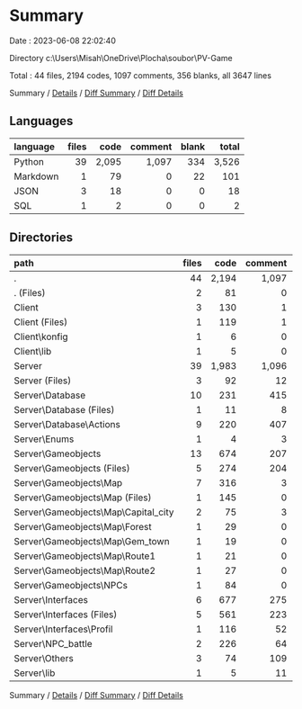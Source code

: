 # Summary

Date : 2023-06-08 22:02:40

Directory c:\\Users\\Misah\\OneDrive\\Plocha\\soubor\\PV-Game

Total : 44 files,  2194 codes, 1097 comments, 356 blanks, all 3647 lines

Summary / [Details](details.md) / [Diff Summary](diff.md) / [Diff Details](diff-details.md)

## Languages
| language | files | code | comment | blank | total |
| :--- | ---: | ---: | ---: | ---: | ---: |
| Python | 39 | 2,095 | 1,097 | 334 | 3,526 |
| Markdown | 1 | 79 | 0 | 22 | 101 |
| JSON | 3 | 18 | 0 | 0 | 18 |
| SQL | 1 | 2 | 0 | 0 | 2 |

## Directories
| path | files | code | comment | blank | total |
| :--- | ---: | ---: | ---: | ---: | ---: |
| . | 44 | 2,194 | 1,097 | 356 | 3,647 |
| . (Files) | 2 | 81 | 0 | 22 | 103 |
| Client | 3 | 130 | 1 | 15 | 146 |
| Client (Files) | 1 | 119 | 1 | 14 | 134 |
| Client\\konfig | 1 | 6 | 0 | 0 | 6 |
| Client\\lib | 1 | 5 | 0 | 1 | 6 |
| Server | 39 | 1,983 | 1,096 | 319 | 3,398 |
| Server (Files) | 3 | 92 | 12 | 12 | 116 |
| Server\\Database | 10 | 231 | 415 | 32 | 678 |
| Server\\Database (Files) | 1 | 11 | 8 | 2 | 21 |
| Server\\Database\\Actions | 9 | 220 | 407 | 30 | 657 |
| Server\\Enums | 1 | 4 | 3 | 1 | 8 |
| Server\\Gameobjects | 13 | 674 | 207 | 122 | 1,003 |
| Server\\Gameobjects (Files) | 5 | 274 | 204 | 55 | 533 |
| Server\\Gameobjects\\Map | 7 | 316 | 3 | 55 | 374 |
| Server\\Gameobjects\\Map (Files) | 1 | 145 | 0 | 31 | 176 |
| Server\\Gameobjects\\Map\\Capital_city | 2 | 75 | 3 | 14 | 92 |
| Server\\Gameobjects\\Map\\Forest | 1 | 29 | 0 | 3 | 32 |
| Server\\Gameobjects\\Map\\Gem_town | 1 | 19 | 0 | 2 | 21 |
| Server\\Gameobjects\\Map\\Route1 | 1 | 21 | 0 | 3 | 24 |
| Server\\Gameobjects\\Map\\Route2 | 1 | 27 | 0 | 2 | 29 |
| Server\\Gameobjects\\NPCs | 1 | 84 | 0 | 12 | 96 |
| Server\\Interfaces | 6 | 677 | 275 | 105 | 1,057 |
| Server\\Interfaces (Files) | 5 | 561 | 223 | 85 | 869 |
| Server\\Interfaces\\Profil | 1 | 116 | 52 | 20 | 188 |
| Server\\NPC_battle | 2 | 226 | 64 | 31 | 321 |
| Server\\Others | 3 | 74 | 109 | 15 | 198 |
| Server\\lib | 1 | 5 | 11 | 1 | 17 |

Summary / [Details](details.md) / [Diff Summary](diff.md) / [Diff Details](diff-details.md)